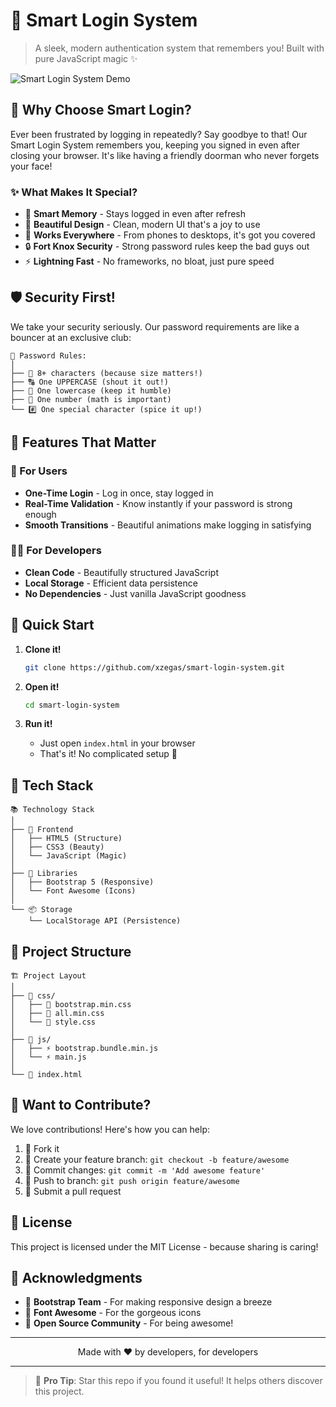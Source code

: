 # 🔐 Smart Login System

> A sleek, modern authentication system that remembers you! Built with pure JavaScript magic ✨

![Smart Login System Demo](https://i.imgur.com/z0sRhel.png)

## 🌟 Why Choose Smart Login?

Ever been frustrated by logging in repeatedly? Say goodbye to that! Our Smart Login System remembers you, keeping you signed in even after closing your browser. It's like having a friendly doorman who never forgets your face!

### ✨ What Makes It Special?

- 🧠 **Smart Memory** - Stays logged in even after refresh
- 🎨 **Beautiful Design** - Clean, modern UI that's a joy to use
- 📱 **Works Everywhere** - From phones to desktops, it's got you covered
- 🔒 **Fort Knox Security** - Strong password rules keep the bad guys out
- ⚡ **Lightning Fast** - No frameworks, no bloat, just pure speed

## 🛡️ Security First!

We take your security seriously. Our password requirements are like a bouncer at an exclusive club:

```
🔑 Password Rules:
│
├── 📏 8+ characters (because size matters!)
├── 🔠 One UPPERCASE (shout it out!)
├── 🔡 One lowercase (keep it humble)
├── 🔢 One number (math is important)
└── #️⃣ One special character (spice it up!)
```

## 🎯 Features That Matter

### 🎉 For Users

- **One-Time Login** - Log in once, stay logged in
- **Real-Time Validation** - Know instantly if your password is strong enough
- **Smooth Transitions** - Beautiful animations make logging in satisfying

### 👨‍💻 For Developers

- **Clean Code** - Beautifully structured JavaScript
- **Local Storage** - Efficient data persistence
- **No Dependencies** - Just vanilla JavaScript goodness

## 🚀 Quick Start

1. **Clone it!**

   ```bash
   git clone https://github.com/xzegas/smart-login-system.git
   ```

2. **Open it!**

   ```bash
   cd smart-login-system
   ```

3. **Run it!**
   - Just open `index.html` in your browser
   - That's it! No complicated setup 🎉

## 🎨 Tech Stack

```
📚 Technology Stack
│
├── 🎨 Frontend
│   ├── HTML5 (Structure)
│   ├── CSS3 (Beauty)
│   └── JavaScript (Magic)
│
├── 🎁 Libraries
│   ├── Bootstrap 5 (Responsive)
│   └── Font Awesome (Icons)
│
└── 📦 Storage
    └── LocalStorage API (Persistence)
```

## 📁 Project Structure

```
🏗️ Project Layout
│
├── 📁 css/
│   ├── 🎨 bootstrap.min.css
│   ├── 🎨 all.min.css
│   └── 🎨 style.css
│
├── 📁 js/
│   ├── ⚡ bootstrap.bundle.min.js
│   └── ⚡ main.js
│
└── 📄 index.html
```

## 🤝 Want to Contribute?

We love contributions! Here's how you can help:

1. 🍴 Fork it
2. 🌟 Create your feature branch: `git checkout -b feature/awesome`
3. 💫 Commit changes: `git commit -m 'Add awesome feature'`
4. 🚀 Push to branch: `git push origin feature/awesome`
5. 🎉 Submit a pull request

## 📜 License

This project is licensed under the MIT License - because sharing is caring!

## 💖 Acknowledgments

- 🎨 **Bootstrap Team** - For making responsive design a breeze
- 🎯 **Font Awesome** - For the gorgeous icons
- 👥 **Open Source Community** - For being awesome!

---

<p align="center">
Made with ❤️ by developers, for developers
</p>

---

> 🌟 **Pro Tip**: Star this repo if you found it useful! It helps others discover this project.</p>
